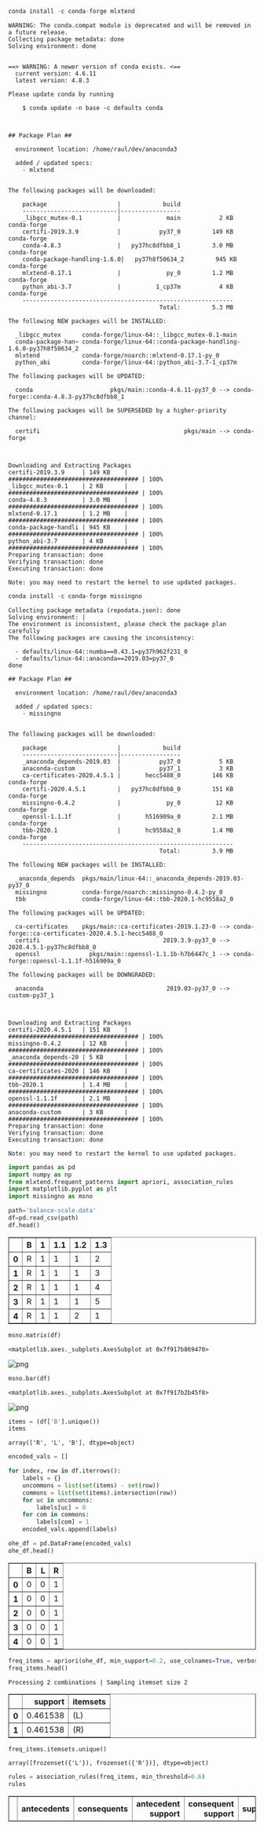

```python
conda install -c conda-forge mlxtend
```

    WARNING: The conda.compat module is deprecated and will be removed in a future release.
    Collecting package metadata: done
    Solving environment: done
    
    
    ==> WARNING: A newer version of conda exists. <==
      current version: 4.6.11
      latest version: 4.8.3
    
    Please update conda by running
    
        $ conda update -n base -c defaults conda
    
    
    
    ## Package Plan ##
    
      environment location: /home/raul/dev/anaconda3
    
      added / updated specs:
        - mlxtend
    
    
    The following packages will be downloaded:
    
        package                    |            build
        ---------------------------|-----------------
        _libgcc_mutex-0.1          |             main           2 KB  conda-forge
        certifi-2019.3.9           |           py37_0         149 KB  conda-forge
        conda-4.8.3                |   py37hc8dfbb8_1         3.0 MB  conda-forge
        conda-package-handling-1.6.0|   py37h8f50634_2         945 KB  conda-forge
        mlxtend-0.17.1             |             py_0         1.2 MB  conda-forge
        python_abi-3.7             |          1_cp37m           4 KB  conda-forge
        ------------------------------------------------------------
                                               Total:         5.3 MB
    
    The following NEW packages will be INSTALLED:
    
      _libgcc_mutex      conda-forge/linux-64::_libgcc_mutex-0.1-main
      conda-package-han~ conda-forge/linux-64::conda-package-handling-1.6.0-py37h8f50634_2
      mlxtend            conda-forge/noarch::mlxtend-0.17.1-py_0
      python_abi         conda-forge/linux-64::python_abi-3.7-1_cp37m
    
    The following packages will be UPDATED:
    
      conda                      pkgs/main::conda-4.6.11-py37_0 --> conda-forge::conda-4.8.3-py37hc8dfbb8_1
    
    The following packages will be SUPERSEDED by a higher-priority channel:
    
      certifi                                         pkgs/main --> conda-forge
    
    
    
    Downloading and Extracting Packages
    certifi-2019.3.9     | 149 KB    | ##################################### | 100% 
    _libgcc_mutex-0.1    | 2 KB      | ##################################### | 100% 
    conda-4.8.3          | 3.0 MB    | ##################################### | 100% 
    mlxtend-0.17.1       | 1.2 MB    | ##################################### | 100% 
    conda-package-handli | 945 KB    | ##################################### | 100% 
    python_abi-3.7       | 4 KB      | ##################################### | 100% 
    Preparing transaction: done
    Verifying transaction: done
    Executing transaction: done
    
    Note: you may need to restart the kernel to use updated packages.



```python
conda install -c conda-forge missingno
```

    Collecting package metadata (repodata.json): done
    Solving environment: | 
    The environment is inconsistent, please check the package plan carefully
    The following packages are causing the inconsistency:
    
      - defaults/linux-64::numba==0.43.1=py37h962f231_0
      - defaults/linux-64::anaconda==2019.03=py37_0
    done
    
    ## Package Plan ##
    
      environment location: /home/raul/dev/anaconda3
    
      added / updated specs:
        - missingno
    
    
    The following packages will be downloaded:
    
        package                    |            build
        ---------------------------|-----------------
        _anaconda_depends-2019.03  |           py37_0           5 KB
        anaconda-custom            |           py37_1           3 KB
        ca-certificates-2020.4.5.1 |       hecc5488_0         146 KB  conda-forge
        certifi-2020.4.5.1         |   py37hc8dfbb8_0         151 KB  conda-forge
        missingno-0.4.2            |             py_0          12 KB  conda-forge
        openssl-1.1.1f             |       h516909a_0         2.1 MB  conda-forge
        tbb-2020.1                 |       hc9558a2_0         1.4 MB  conda-forge
        ------------------------------------------------------------
                                               Total:         3.9 MB
    
    The following NEW packages will be INSTALLED:
    
      _anaconda_depends  pkgs/main/linux-64::_anaconda_depends-2019.03-py37_0
      missingno          conda-forge/noarch::missingno-0.4.2-py_0
      tbb                conda-forge/linux-64::tbb-2020.1-hc9558a2_0
    
    The following packages will be UPDATED:
    
      ca-certificates    pkgs/main::ca-certificates-2019.1.23-0 --> conda-forge::ca-certificates-2020.4.5.1-hecc5488_0
      certifi                                   2019.3.9-py37_0 --> 2020.4.5.1-py37hc8dfbb8_0
      openssl              pkgs/main::openssl-1.1.1b-h7b6447c_1 --> conda-forge::openssl-1.1.1f-h516909a_0
    
    The following packages will be DOWNGRADED:
    
      anaconda                                   2019.03-py37_0 --> custom-py37_1
    
    
    
    Downloading and Extracting Packages
    certifi-2020.4.5.1   | 151 KB    | ##################################### | 100% 
    missingno-0.4.2      | 12 KB     | ##################################### | 100% 
    _anaconda_depends-20 | 5 KB      | ##################################### | 100% 
    ca-certificates-2020 | 146 KB    | ##################################### | 100% 
    tbb-2020.1           | 1.4 MB    | ##################################### | 100% 
    openssl-1.1.1f       | 2.1 MB    | ##################################### | 100% 
    anaconda-custom      | 3 KB      | ##################################### | 100% 
    Preparing transaction: done
    Verifying transaction: done
    Executing transaction: done
    
    Note: you may need to restart the kernel to use updated packages.



```python
import pandas as pd
import numpy as np
from mlxtend.frequent_patterns import apriori, association_rules
import matplotlib.pyplot as plt
import missingno as msno
```


```python
path='balance-scale.data'
df=pd.read_csv(path)
df.head()
```




<div>
<style scoped>
    .dataframe tbody tr th:only-of-type {
        vertical-align: middle;
    }

    .dataframe tbody tr th {
        vertical-align: top;
    }

    .dataframe thead th {
        text-align: right;
    }
</style>
<table border="1" class="dataframe">
  <thead>
    <tr style="text-align: right;">
      <th></th>
      <th>B</th>
      <th>1</th>
      <th>1.1</th>
      <th>1.2</th>
      <th>1.3</th>
    </tr>
  </thead>
  <tbody>
    <tr>
      <th>0</th>
      <td>R</td>
      <td>1</td>
      <td>1</td>
      <td>1</td>
      <td>2</td>
    </tr>
    <tr>
      <th>1</th>
      <td>R</td>
      <td>1</td>
      <td>1</td>
      <td>1</td>
      <td>3</td>
    </tr>
    <tr>
      <th>2</th>
      <td>R</td>
      <td>1</td>
      <td>1</td>
      <td>1</td>
      <td>4</td>
    </tr>
    <tr>
      <th>3</th>
      <td>R</td>
      <td>1</td>
      <td>1</td>
      <td>1</td>
      <td>5</td>
    </tr>
    <tr>
      <th>4</th>
      <td>R</td>
      <td>1</td>
      <td>1</td>
      <td>2</td>
      <td>1</td>
    </tr>
  </tbody>
</table>
</div>




```python
msno.matrix(df)
```




    <matplotlib.axes._subplots.AxesSubplot at 0x7f917b869470>




![png](output_4_1.png)



```python
msno.bar(df)
```




    <matplotlib.axes._subplots.AxesSubplot at 0x7f917b2b45f8>




![png](output_5_1.png)



```python
items = (df['B'].unique())
items
```




    array(['R', 'L', 'B'], dtype=object)




```python
encoded_vals = []

for index, row in df.iterrows():
    labels = {}
    uncommons = list(set(items) - set(row))
    commons = list(set(items).intersection(row))
    for uc in uncommons:
        labels[uc] = 0
    for com in commons:
        labels[com] = 1
    encoded_vals.append(labels)
```


```python
ohe_df = pd.DataFrame(encoded_vals)
ohe_df.head()
```




<div>
<style scoped>
    .dataframe tbody tr th:only-of-type {
        vertical-align: middle;
    }

    .dataframe tbody tr th {
        vertical-align: top;
    }

    .dataframe thead th {
        text-align: right;
    }
</style>
<table border="1" class="dataframe">
  <thead>
    <tr style="text-align: right;">
      <th></th>
      <th>B</th>
      <th>L</th>
      <th>R</th>
    </tr>
  </thead>
  <tbody>
    <tr>
      <th>0</th>
      <td>0</td>
      <td>0</td>
      <td>1</td>
    </tr>
    <tr>
      <th>1</th>
      <td>0</td>
      <td>0</td>
      <td>1</td>
    </tr>
    <tr>
      <th>2</th>
      <td>0</td>
      <td>0</td>
      <td>1</td>
    </tr>
    <tr>
      <th>3</th>
      <td>0</td>
      <td>0</td>
      <td>1</td>
    </tr>
    <tr>
      <th>4</th>
      <td>0</td>
      <td>0</td>
      <td>1</td>
    </tr>
  </tbody>
</table>
</div>




```python
freq_items = apriori(ohe_df, min_support=0.2, use_colnames=True, verbose=1)
freq_items.head()
```

    Processing 2 combinations | Sampling itemset size 2





<div>
<style scoped>
    .dataframe tbody tr th:only-of-type {
        vertical-align: middle;
    }

    .dataframe tbody tr th {
        vertical-align: top;
    }

    .dataframe thead th {
        text-align: right;
    }
</style>
<table border="1" class="dataframe">
  <thead>
    <tr style="text-align: right;">
      <th></th>
      <th>support</th>
      <th>itemsets</th>
    </tr>
  </thead>
  <tbody>
    <tr>
      <th>0</th>
      <td>0.461538</td>
      <td>(L)</td>
    </tr>
    <tr>
      <th>1</th>
      <td>0.461538</td>
      <td>(R)</td>
    </tr>
  </tbody>
</table>
</div>




```python
freq_items.itemsets.unique()
```




    array([frozenset({'L'}), frozenset({'R'})], dtype=object)




```python
rules = association_rules(freq_items, min_threshold=0.6)
rules
```




<div>
<style scoped>
    .dataframe tbody tr th:only-of-type {
        vertical-align: middle;
    }

    .dataframe tbody tr th {
        vertical-align: top;
    }

    .dataframe thead th {
        text-align: right;
    }
</style>
<table border="1" class="dataframe">
  <thead>
    <tr style="text-align: right;">
      <th></th>
      <th>antecedents</th>
      <th>consequents</th>
      <th>antecedent support</th>
      <th>consequent support</th>
      <th>support</th>
      <th>confidence</th>
      <th>lift</th>
      <th>leverage</th>
      <th>conviction</th>
    </tr>
  </thead>
  <tbody>
  </tbody>
</table>
</div>


